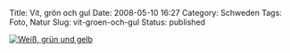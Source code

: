Title: Vit, grön och gul
Date: 2008-05-10 16:27
Category: Schweden
Tags: Foto, Natur
Slug: vit-groen-och-gul
Status: published

[![Weiß, grün und
gelb](/pic/gulovitt_s.jpg "Weiß, grün und gelb")](/pic/gulovitt_l.jpg)

